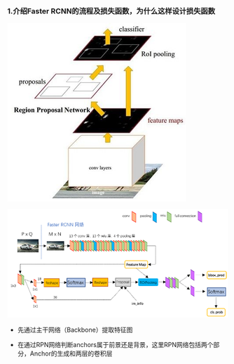 ### 1.介绍Faster RCNN的流程及损失函数，为什么这样设计损失函数

![img](image/v2-c0172be282021a1029f7b72b51079ffe_hd.jpg)

![img](image/20170324121024882)

* 先通过主干网络（Backbone）提取特征图

* 在通过RPN网络判断anchors属于前景还是背景，这里RPN网络包括两个部分，Anchor的生成和两层的卷积层